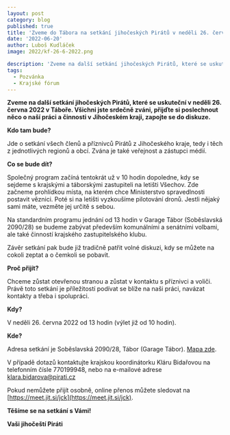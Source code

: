 ```yaml
---
layout: post
category: blog
published: true
title: 'Zveme do Tábora na setkání jihočeských Pirátů v neděli 26. června 2022'
date: '2022-06-20'
author: Luboš Kudláček
image: 2022/kf-26-6-2022.png

description: 'Zveme na další setkání jihočeských Pirátů, které se uskuteční v neděli 26. června 2022 v Táboře. Všichni jste srdečně zváni, přijďte si poslechnout něco o naší práci a činnosti v Jihočeském kraji, zapojte se do diskuze.'
tags:
  - Pozvánka
  - Krajské fórum
---
```

**Zveme na další setkání jihočeských Pirátů, které se uskuteční v neděli 26. června 2022 v Táboře. Všichni jste srdečně zváni, přijďte si poslechnout něco o naší práci a činnosti v Jihočeském kraji, zapojte se do diskuze.**

**Kdo tam bude?**

Jde o setkání všech členů a příznivců Pirátů z Jihočeského kraje, tedy i těch z jednotlivých regionů a obcí. Zvána je také veřejnost a zástupci médií.

**Co se bude dít?**

Společný program začíná tentokrát už v 10 hodin dopoledne, kdy se sejdeme s krajskými a táborskými zastupiteli na letišti Všechov. Zde začneme prohlídkou místa, 
na kterém chce Ministerstvo spravedlnosti postavit věznici. Poté si na letišti vyzkoušíme pilotování dronů. Jestli nějaký sami máte, vezměte jej určitě s sebou.

Na standardním programu jednání od 13 hodin v Garage Tábor (Soběslavská 2090/28) se budeme zabývat především komunálními a senátními volbami, ale také činností krajského
zastupitelského klubu. 

Závěr setkání pak bude již tradičně patřit volné diskuzi, kdy se můžete na cokoli zeptat a o čemkoli se pobavit.

**Proč přijít?**

Chceme zůstat otevřenou stranou a zůstat v kontaktu s příznivci a voliči. Právě toto setkání je příležitostí podívat se blíže na naši práci, navázat kontakty a třeba i spolupráci.

**Kdy?**

V neděli 26. června 2022 od 13 hodin (výlet již od 10 hodin).

**Kde?**

Adresa setkání je Soběslavská 2090/28, Tábor (Garage Tábor). [Mapa zde](https://goo.gl/maps/e9fb34Z1dXDW36cC9). 

V případě dotazů kontaktujte krajskou koordinátorku Kláru Bidařovou na telefonním čísle 770199948, nebo na e-mailové adrese klara.bidarova@pirati.cz

Pokud nemůžete přijít osobně, online přenos můžete sledovat na [https://meet.jit.si/jck](https://meet.jit.si/jck).

**Těšíme se na setkání s Vámi!**

**Vaši jihočeští Piráti**